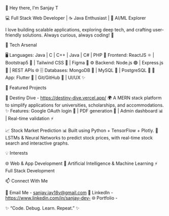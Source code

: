 👋 Hey there, I'm Sanjay T

💻 Full Stack Web Developer | ☕ Java Enthusiast | 🤖 AI/ML Explorer

I love building scalable applications, exploring deep tech, and crafting user-friendly solutions. Always curious, always coding! 🚀

🚀 Tech Arsenal

🖥️ Languages: Java | C | C++ | Java | C# | PHP 🎨 Frontend: ReactJS ⚛️ | Bootstrap5 🎀 | Tailwind CSS 🌈 | Figma 🎨 ⚙️ Backend: Node.js 🟢 | Express.js 🚂 | REST APIs 🌐 🗄️ Databases: MongoDB 🍃 | MySQL 🐬 | PostgreSQL 🐘 📱 App: Flutter 📲 | Git/GitHub 🐙 | UI/UX ✨

🌟 Featured Projects

🔗 Destiny Dive - https://destiny-dive.vercel.app/
🌍 A MERN stack platform to simplify applications for universities, scholarships, and accommodations.
✨ Features: Google OAuth login 🔑 | PDF generation 📄 | Admin dashboard 📊 | Real-time validation ⚡

📈 Stock Market Prediction
📊 Built using Python + TensorFlow + Plotly.
🔮 LSTMs & Neural Networks to predict stock prices, with real-time stock search and interactive graphs.

💡 Interests

🌐 Web & App Development
🤖 Artificial Intelligence & Machine Learning
⚡ Full Stack Development

📫 Connect With Me

📧 Email Me - sanjay.jay18v@gmail.com
💼 LinkedIn - https://www.linkedin.com/in/sanjay-dev-
🌐 Portfolio -

✨ “Code. Debug. Learn. Repeat.” ✨
